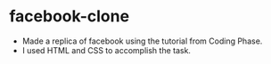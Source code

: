 # facebook-clone

- Made a replica of facebook using the tutorial from Coding Phase.
- I used HTML and CSS to accomplish the task.
